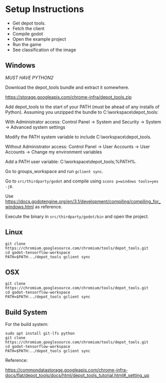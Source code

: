 # Setup Instructions

* Get depot tools.
* Fetch the client
* Compile godot
* Open the example project
* Run the game
* See classification of the image

## Windows

*MUST HAVE PYTHON2*

Download the depot_tools bundle and extract it somewhere.

https://storage.googleapis.com/chrome-infra/depot_tools.zip

Add depot_tools to the start of your PATH (must be ahead of any installs of Python). Assuming you unzipped the bundle to C:\workspace\depot_tools:

With Administrator access:
Control Panel → System and Security → System → Advanced system settings

Modify the PATH system variable to include C:\workspace\depot_tools.

Without Administrator access:
Control Panel → User Accounts → User Accounts → Change my environment variables

Add a PATH user variable: C:\workspace\depot_tools;%PATH%.

Go to groups_workspace and run `gclient sync`.

Go to `src/thirdparty/godot` and compile using `scons p=windows tools=yes -j8`.

Use https://docs.godotengine.org/en/3.1/development/compiling/compiling_for_windows.html as reference.

Execute the binary in `src/thirdparty/godot/bin` and open the project.

## Linux

```
git clone https://chromium.googlesource.com/chromium/tools/depot_tools.git
cd godot-tensorflow-workspace
PATH=$PATH:../depot_tools gclient sync
```

## OSX


```
git clone https://chromium.googlesource.com/chromium/tools/depot_tools.git
cd godot-tensorflow-workspace
PATH=$PATH:../depot_tools gclient sync
```

## Build System

For the build system:

```
sudo apt install git-lfs python
git clone https://chromium.googlesource.com/chromium/tools/depot_tools.git
cd godot-tensorflow-workspace
PATH=$PATH:../depot_tools gclient sync
``` 

Reference:

https://commondatastorage.googleapis.com/chrome-infra-docs/flat/depot_tools/docs/html/depot_tools_tutorial.html#_setting_up
